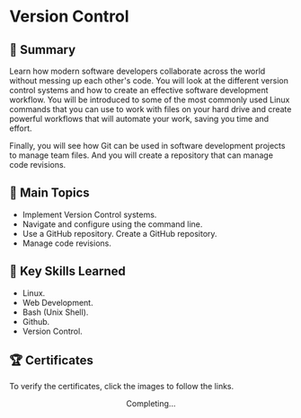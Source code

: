 # Version Control

## 📄 Summary 
Learn how modern software developers collaborate across the world without messing up each other's code. You will look at the different version control systems and how to create an effective software development workflow. You will be introduced to some of the most commonly used Linux commands that you can use to work with files on your hard drive and create powerful workflows that will automate your work, saving you time and effort. 

Finally, you will see how Git can be used in software development projects to manage team files. And you will create a repository that can manage code revisions.

## 📑 Main Topics 
- Implement Version Control systems.
- Navigate and configure using the command line.
- Use a GitHub repository. Create a GitHub repository.
- Manage code revisions.

## 🔑 Key Skills Learned 
- Linux.
- Web Development.
- Bash (Unix Shell).
- Github.
- Version Control.


## 🏆 Certificates 
To verify the certificates, click the images to follow the links.

<p align="middle">
  Completing...
<!--   <a href="https://www.coursera.org/account/accomplishments/professional-cert/J6CZH7G6UGPY"><img src="https://user-images.githubusercontent.com/96287101/204545392-b022d72b-3bfd-4f70-81b6-55d0e24d70ac.jpg" height="430"></a> -->
</p>

